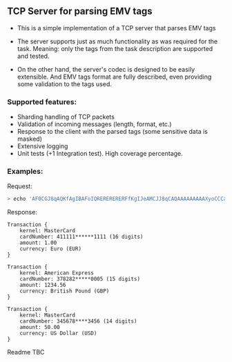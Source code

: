 ## TCP Server for parsing EMV tags

* This is a simple implementation of a TCP server that parses EMV tags

* The server supports just as much functionality as was required for the task. 
Meaning: only the tags from the task description are supported and tested.

* On the other hand, the server's codec is designed to be easily extensible. And EMV tags format are fully described,
even providing some validation to the tags used.

### Supported features:
* Sharding handling of TCP packets
* Validation of incoming messages (length, format, etc.)
* Response to the client with the parsed tags (some sensitive data is masked)
* Extensive logging
* Unit tests (+1 Integration test). High coverage percentage.


### Examples:

Request:
```bash
> echo 'AF0CGJ8qAQKfAgIBAFoIQRERERERERFfKgIJeAMCJJ8qCAQAAAAAAAAAXyoCCCafAgMSNFZaCDeCgiRjEABfnwMBAAMCGJ8qAQKfAgMAUABaBzRWeJASNFZfKgIIQAM=' | base64 -d | nc localhost 8123
```

Response:
```
Transaction {
    kernel: MasterCard
    cardNumber: 411111******1111 (16 digits)
    amount: 1.00
    currency: Euro (EUR)
}

Transaction {
    kernel: American Express
    cardNumber: 378282*****0005 (15 digits)
    amount: 1234.56
    currency: British Pound (GBP)
}

Transaction {
    kernel: MasterCard
    cardNumber: 345678****3456 (14 digits)
    amount: 50.00
    currency: US Dollar (USD)
}
```

Readme TBC